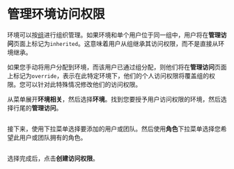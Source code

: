# 管理环境访问权限

环境可以按[组](groups.md)进行组织管理。如果环境和单个用户位于同一组中，用户将在**管理访问**页面上标记为`inherited`。这意味着用户从组继承其访问权限，而不是直接从环境继承。

如果您手动将用户分配到环境，而该用户已通过组分配，则他们将在**管理访问**页面上标记为`override`，表示在此特定环境下，他们的个人访问权限将覆盖组的权限。您可以针对此特殊情况修改他们的访问权限。

从菜单展开**环境相关**，然后选择**环境**。找到您要授予用户访问权限的环境，然后选择行尾的**管理访问**。

<figure><img src="..//assets/2.20-environments-access.gif" alt=""><figcaption></figcaption></figure>

接下来，使用下拉菜单选择要添加的用户或团队。然后使用**角色**下拉菜单选择您希望此用户或团队拥有的角色。

<figure><img src="..//assets/2.20-environments-access-create.png" alt=""><figcaption></figcaption></figure>

选择完成后，点击**创建访问权限**。
